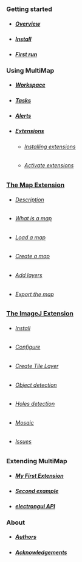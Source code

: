 ### Getting started

- ##### [Overview](pages/overview.md)

- ##### [Install](pages/install.md)

- ##### [First run](pages/first.md)

### Using MultiMap

- ##### [Workspace](pages/workspace.md)

- ##### [Tasks](pages/tasks.md)

- ##### [Alerts](pages/alerts.md)

- ##### [Extensions](pages/extensions.md)
  - ###### [Installing extensions](pages/extensions.md#installing-extensions)
  - ###### [Activate extensions](pages/extensions.md#activate-extensions)

### [The Map Extension](pages/mapextension.md)
  - ###### [Description](pages/mapextension.md#description)
  - ###### [What is a map](pages/mapextension.md#what-is-a-map)
  - ###### [Load a map](pages/mapextension.md#load-a-map)
  - ###### [Create a map](pages/mapextension.md#create-a-map)
  - ###### [Add layers](pages/mapextension.md#add-layers)
  - ###### [Export the map](pages/mapextension.md#export-the-map)

### [The ImageJ Extension](pages/ImageJExtension.md)
  - ###### [Install](pages/ImageJExtension.md#install)
  - ###### [Configure](pages/ImageJExtension.md#configure)
  - ###### [Create Tile Layer](pages/ImageJExtension.md#create-tile-layer)
  - ###### [Object detection](pages/ImageJExtension.md#object-detection)
  - ###### [Holes detection](pages/ImageJExtension.md#holes-detection)
  - ###### [Mosaic](pages/ImageJExtension.md#mosaic)
  - ###### [Issues](pages/ImageJExtension.md#issues)

### Extending MultiMap

- ##### [My First Extension](pages/myfirstextension.md)
- ##### [Second example](pages/secondexample.md)
- ##### [electrongui API](https://gherardovarando.github.io/electrongui/API.html)



### About
- ##### [Authors](pages/authors.md)
- ##### [Acknowledgements](pages/acknowledgements.md)

